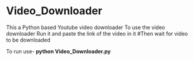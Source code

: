 # Video_Downloader
This a Python based Youtube video downloader
To use the video downloader 
Run it and paste the link of the video in it
#Then wait for video to be downloaded 

To run use-
<b>python Video_Downloader.py</b>
